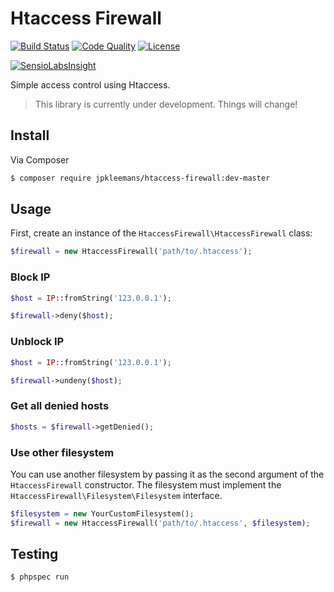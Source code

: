 # Htaccess Firewall

[![Build Status](https://img.shields.io/travis/jpkleemans/htaccess-firewall.svg)](https://travis-ci.org/jpkleemans/htaccess-firewall)
[![Code Quality](https://img.shields.io/scrutinizer/g/jpkleemans/htaccess-firewall.svg)](https://scrutinizer-ci.com/g/jpkleemans/htaccess-firewall/)
[![License](https://img.shields.io/badge/license-MIT-brightgreen.svg)](LICENSE.md)

[![SensioLabsInsight](https://insight.sensiolabs.com/projects/01ac1272-ec69-43ab-b918-bbed9898e073/big.png)](https://insight.sensiolabs.com/projects/01ac1272-ec69-43ab-b918-bbed9898e073)

Simple access control using Htaccess.

> This library is currently under development. Things will change!

## Install

Via Composer

``` bash
$ composer require jpkleemans/htaccess-firewall:dev-master
```

## Usage

First, create an instance of the `HtaccessFirewall\HtaccessFirewall` class:

``` php
$firewall = new HtaccessFirewall('path/to/.htaccess');
```

### Block IP

``` php
$host = IP::fromString('123.0.0.1');

$firewall->deny($host);
```

### Unblock IP

``` php
$host = IP::fromString('123.0.0.1');

$firewall->undeny($host);
```

### Get all denied hosts

``` php
$hosts = $firewall->getDenied();
```

### Use other filesystem

You can use another filesystem by passing it as the second argument of the `HtaccessFirewall` constructor. The filesystem must implement the `HtaccessFirewall\Filesystem\Filesystem` interface.

``` php
$filesystem = new YourCustomFilesystem();
$firewall = new HtaccessFirewall('path/to/.htaccess', $filesystem);
```

## Testing

``` bash
$ phpspec run
```
